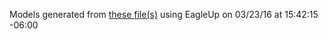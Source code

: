 Models generated from [these file(s)](https://raw.githubusercontent.com/sparkfun/Pro_Micro/a74b17b3d3d29e6fe32d4ef9cd3a84733e4ca340/Hardware/Pro_Micro.brd) using EagleUp on 03/23/16 at 15:42:15 -06:00
